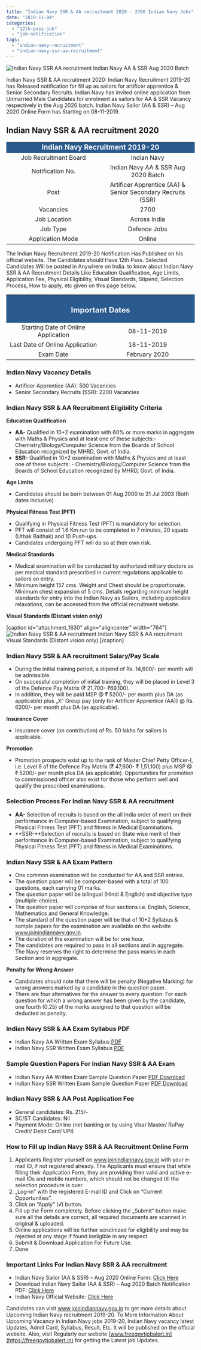 ```yaml
---
title: "Indian Navy SSR & AA recruitment 2020 - 2700 Indian Navy Jobs"
date: "2019-11-04"
categories: 
  - "12th-pass-job"
  - "job-notification"
tags: 
  - "indian-navy-recruitment"
  - "indian-navy-ssr-aa-recruitment"
---
```


![Indian Navy SSR AA recruitment Indian Navy AA & SSR Aug 2020 Batch](images/Indian-Navy-SSR-AA-recruitment-Indian-Navy-AA-SSR-Aug-2020-Batch-.jpg)

Indian Navy SSR & AA recruitment 2020: Indian Navy Recruitment 2019-20 has Released notification for fill up as sailors for artificer apprentice & Senior Secondary Recruits. Indian Navy has invited online application from Unmarried Male Candidates for enrolment as sailors for AA & SSR Vacancy respectively in the Aug 2020 batch. Indian Navy Sailor (AA & SSR) – Aug 2020 Online Form has Starting on 08-11-2019.

## **Indian Navy SSR & AA recruitment 2020**

<table style="border-collapse: collapse; width: 100%;"><tbody><tr><td style="width: 100%; background-color: #2a5a8e; text-align: center;" colspan="2"><span style="font-size: 14pt;"><strong><span style="color: #ffffff;">Indian Navy Recruitment 2019-20</span></strong></span></td></tr><tr><td style="width: 50%; text-align: center;"><span style="font-size: 12pt;">Job Recruitment Board</span></td><td style="width: 50%; text-align: center;"><span style="font-size: 12pt;">Indian Navy</span></td></tr><tr><td style="width: 50%; text-align: center;"><span style="font-size: 12pt;">Notification No.</span></td><td style="width: 50%; text-align: center;"><span style="font-size: 12pt;">Indian Navy AA &amp; SSR Aug 2020 Batch</span></td></tr><tr><td style="width: 50%; text-align: center;"><span style="font-size: 12pt;">Post</span></td><td style="width: 50%; text-align: center;"><span style="font-size: 12pt;">Artificer Apprentice (AA) &amp; Senior Secondary Recruits (SSR)</span></td></tr><tr><td style="width: 50%; text-align: center;"><span style="font-size: 12pt;">Vacancies</span></td><td style="width: 50%; text-align: center;"><span style="font-size: 12pt;">2700</span></td></tr><tr><td style="width: 50%; text-align: center;"><span style="font-size: 12pt;">Job Location</span></td><td style="width: 50%; text-align: center;"><span style="font-size: 12pt;">Across India</span></td></tr><tr><td style="width: 50%; text-align: center;"><span style="font-size: 12pt;">Job Type</span></td><td style="width: 50%; text-align: center;"><span style="font-size: 12pt;">Defence Jobs</span></td></tr><tr><td style="width: 50%; text-align: center;"><span style="font-size: 12pt;">Application Mode</span></td><td style="width: 50%; text-align: center;"><span style="font-size: 12pt;">Online</span></td></tr></tbody></table>

The Indian Navy Recruitment 2019-20 Notification Has Published on his official website. The Candidates should Have 12th Pass. Selected Candidates Will be posted in Anywhere on India. to know about Indian Navy SSR & AA Recruitment Details Like Education Qualification, Age Limits, Application Fee, Physical Eligibility, Visual Standards, Stipend, Selection Process, How to apply, etc given on this page below.

<table style="border-collapse: collapse;"><tbody><tr><td style="width: 50%; background-color: #2a5a8e; text-align: center;" colspan="2"><h3><strong><span style="font-size: 15pt; color: #ffffff;">Important Dates</span></strong></h3></td></tr><tr><td style="width: 50%; text-align: center;"><span style="font-size: 12pt;">Starting Date of Online Application</span></td><td style="width: 50%; text-align: center;"><span style="font-size: 12pt;">08-11-2019</span></td></tr><tr><td style="width: 50%; text-align: center;"><span style="font-size: 12pt;">Last Date of Online Application</span></td><td style="width: 50%; text-align: center;"><span style="font-size: 12pt;">18-11-2019</span></td></tr><tr><td style="width: 50%; text-align: center;"><span style="font-size: 12pt;">Exam Date</span></td><td style="width: 50%; text-align: center;"><span style="font-size: 12pt;">February 2020</span></td></tr></tbody></table>

### **Indian Navy Vacancy Details**

- Artificer Apprentice (AA): 500 Vacancies
- Senior Secondary Recruits (SSR): 2200 Vacancies

### **Indian Navy SSR & AA Recruitment** **Eligibility Criteria**

**Education Qualification**

- **AA-** Qualified in 10+2 examination with 60% or more marks in aggregate with Maths & Physics and at least one of these subjects:- Chemistry/Biology/Computer Science from the Boards of School Education recognized by MHRD, Govt. of India.
- **SSR-** Qualified in 10+2 examination with Maths & Physics and at least one of these subjects: - Chemistry/Biology/Computer Science from the Boards of School Education recognized by MHRD, Govt. of India.

**Age Limits**

- Candidates should be born between 01 Aug 2000 to 31 Jul 2003 (Both dates inclusive)

**Physical Fitness Test (PFT)**

- Qualifying in Physical Fitness Test (PFT) is mandatory for selection.
- PFT will consist of 1.6 Km run to be completed in 7 minutes, 20 squats (Uthak Baithak) and 10 Push-ups.
- Candidates undergoing PFT will do so at their own risk.

**Medical Standards**

- Medical examination will be conducted by authorized military doctors as per medical standard prescribed in current regulations applicable to sailors on entry.
- Minimum height 157 cms. Weight and Chest should be proportionate. Minimum chest expansion of 5 cms. Details regarding minimum height standards for entry into the Indian Navy as Sailors, including applicable relaxations, can be accessed from the official recruitment website.

**Visual Standards (Distant vision only)**

\[caption id="attachment\_1630" align="aligncenter" width="764"\]![Indian Navy SSR & AA recruitment](images/Indian-Navy-SSR-AA-recruitment-Visual-Standards-Distant-vision-only..jpg) Indian Navy SSR & AA recruitment Visual Standards (Distant vision only).\[/caption\]

### **Indian Navy SSR & AA recruitment** **Salary/Pay Scale**

- During the initial training period, a stipend of Rs. 14,600/- per month will be admissible.
- On successful completion of initial training, they will be placed in Level 3 of the Defence Pay Matrix (₹ 21,700- ₹69,100).
- In addition, they will be paid MSP @ ₹ 5200/- per month plus DA (as applicable) plus „X‟ Group pay {only for Artificer Apprentice (AA)} @ Rs. 6200/- per month plus DA (as applicable).

**Insurance Cover**

- Insurance cover (on contribution) of Rs. 50 lakhs for sailors is applicable.

**Promotion**

- Promotion prospects exist up to the rank of Master Chief Petty Officer-I, i.e. Level 8 of the Defence Pay Matrix (₹ 47,600- ₹ 1,51,100) plus MSP @ ₹ 5200/- per month plus DA (as applicable). Opportunities for promotion to commissioned officer also exist for those who perform well and qualify the prescribed examinations.

### **Selection Process For** **Indian Navy SSR & AA recruitment**

- **AA-** Selection of recruits is based on the all India order of merit on their performance in Computer-based Examination, subject to qualifying Physical Fitness Test (PFT) and fitness in Medical Examinations.
- **SSR-**Selection of recruits is based on State wise merit of their performance in Computer-based Examination, subject to qualifying Physical Fitness Test (PFT) and fitness in Medical Examinations.

### **Indian Navy SSR & AA** **Exam Pattern**

- One common examination will be conducted for AA and SSR entries.
- The question paper will be computer-based with a total of 100 questions, each carrying 01 marks.
- The question paper will be bilingual (Hindi & English) and objective type (multiple-choice).
- The question paper will comprise of four sections i.e. English, Science, Mathematics and General Knowledge.
- The standard of the question paper will be that of 10+2 Syllabus & sample papers for the examination are available on the website www.joinindiannavy.gov.in.
- The duration of the examination will be for one hour.
- The candidates are required to pass in all sections and in aggregate. The Navy reserves the right to determine the pass marks in each Section and in aggregate.

**Penalty for Wrong Answer**

- Candidates should note that there will be penalty (Negative Marking) for wrong answers marked by a candidate in the question paper.
- There are four alternatives for the answer to every question. For each question for which a wrong answer has been given by the candidate, one fourth (0.25) of the marks assigned to that question will be deducted as penalty.

### **Indian Navy SSR & AA Exam Syllabus PDF**

- Indian Navy AA Written Exam Syllabus [PDF](https://www.joinindiannavy.gov.in/files/syllabus/syallabus_AA_SSR.pdf)
- Indian Navy SSR Written Exam Syllabus [PDF](https://www.joinindiannavy.gov.in/files/syllabus/syallabus_AA_SSR.pdf)

### **Sample Question Papers For Indian Navy SSR & AA Exam**

- Indian Navy AA Written Exam Sample Question Paper [PDF Download](http://www.joinindiannavy.gov.in/files/files/AA.pdf)
- Indian Navy SSR Written Exam Sample Question Paper [PDF Download](http://www.joinindiannavy.gov.in/files/files/SSR.pdf) 

### **Indian Navy SSR & AA Post** **Application Fee** 

- General candidates: Rs. 215/-
- SC/ST Candidates: Nil
- Payment Mode: Online (net banking or by using Visa/ Master/ RuPay Credit/ Debit Card/ UPI)

### **How to Fill up** **Indian Navy SSR & AA Recruitment Online Form** 

1. Applicants Register yourself on www.joinindiannavy.gov.in with your e-mail ID, if not registered already. The Applicants must ensure that while filling their Application Form, they are providing their valid and active e-mail IDs and mobile numbers, which should not be changed till the selection procedure is over.
2. „Log–in‟ with the registered E-mail ID and Click on “Current Opportunities”.
3. Click on “Apply” (√) button.
4. Fill up the Form completely. Before clicking the „Submit‟ button make sure all the details are correct, all required documents are scanned in original & uploaded.
5. Online applications will be further scrutinized for eligibility and may be rejected at any stage if found ineligible in any respect.
6. Submit & Download Application For Future Use.
7. Done

### **Important Links For** **Indian Navy SSR & AA recruitment**

- Indian Navy Sailor (AA & SSR) – Aug 2020 Online Form: [Click Here](https://www.joinindiannavy.gov.in/en/account/login)
- Download Indian Navy Sailor (AA & SSR) – Aug 2020 Batch Notification PDF: [Click Here](https://freegovtjobalert.in/wp-content/uploads/2019/11/Indian-Navy-2700-Sailor-AA-SSR-–-Aug-2020-Batch-Notification.pdf)
- Indian Navy Official Website: [Click Here](https://www.joinindiannavy.gov.in/)

Candidates can visit www.joinindiannavy.gov.in to get more details about Upcoming Indian Navy recruitment 2019-20. To More Information About Upcoming Vacancy in Indian Navy jobs 2019-20, Indian Navy vacancy latest Updates, Admit Card, Syllabus, Result, Etc. It will be published on the official website. Also, visit Regularly our website [www.freegovtjobalert.in](https://freegovtjobalert.in) for getting the Latest job Updates.

